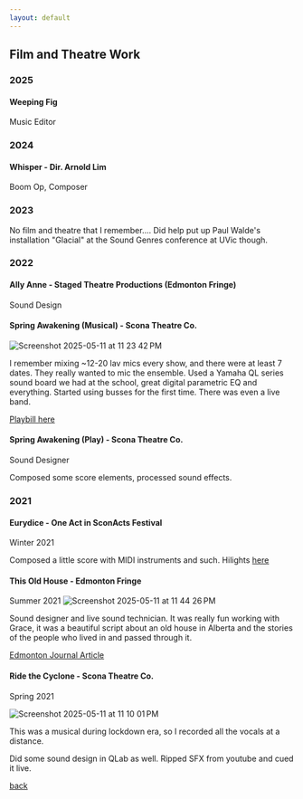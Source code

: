 ```yaml
---
layout: default
---
```


## Film and Theatre Work

### 2025

#### Weeping Fig
Music Editor

### 2024

#### Whisper - Dir. Arnold Lim
Boom Op, Composer

### 2023

No film and theatre that I remember.... Did help put up Paul Walde's installation "Glacial" at the Sound Genres conference at UVic though.

### 2022

#### Ally Anne - Staged Theatre Productions (Edmonton Fringe)
Sound Design

#### Spring Awakening (Musical) - Scona Theatre Co.
![Screenshot 2025-05-11 at 11 23 42 PM](https://github.com/user-attachments/assets/d03775b2-9e94-460a-8574-83f18e2ea6ef)

I remember mixing ~12-20 lav mics every show, and there were at least 7 dates. They really wanted to mic the ensemble. Used a Yamaha QL series sound board we had at the school, great digital parametric EQ and everything. Started using busses for the first time. There was even a live band.

[Playbill here](https://www.playbillder.com/show/vip/Strathcona_High_School/2022/Spring_Awakening_the_musical_111415)

#### Spring Awakening (Play) - Scona Theatre Co.
Sound Designer

Composed some score elements, processed sound effects.

### 2021

#### Eurydice - One Act in SconActs Festival
Winter 2021

Composed a little score with MIDI instruments and such. Hilights [here](https://sharkbitespite.bandcamp.com/album/score-for-eurydice)

#### This Old House - Edmonton Fringe
Summer 2021
![Screenshot 2025-05-11 at 11 44 26 PM](https://github.com/user-attachments/assets/27aa0dbf-b823-469f-a14a-46038b8fb3b4)

Sound designer and live sound technician. It was really fun working with Grace, it was a beautiful script about an old house in Alberta and the stories of the people who lived in and passed through it. 

[Edmonton Journal Article](https://edmontonjournal.com/entertainment/local-arts/edmonton-fringe-festival-2021-review-this-old-house)

#### Ride the Cyclone - Scona Theatre Co. 
Spring 2021

![Screenshot 2025-05-11 at 11 10 01 PM](https://github.com/user-attachments/assets/29ac4990-a54e-446c-8c5d-b400f26440cd)

This was a musical during lockdown era, so I recorded all the vocals at a distance. 

Did some sound design in QLab as well. Ripped SFX from youtube and cued it live.



[back](./)
